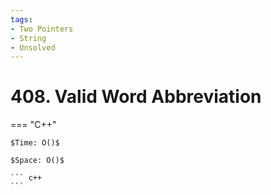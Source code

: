 ```yaml
---
tags:
- Two Pointers
- String
- Unsolved
---
```



# 408. Valid Word Abbreviation

=== "C++"

    $Time: O()$

    $Space: O()$

    ``` c++
    ```